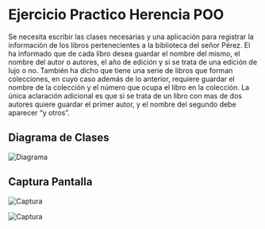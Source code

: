 # Ejercicio Practico Herencia POO

Se necesita escribir las clases necesarias y una aplicación para registrar la información de los libros
pertenecientes a la biblioteca del señor Pérez. El ha informado que de cada libro desea guardar el nombre del
mismo, el nombre del autor o autores, el año de edición y si se trata de una edición de lujo o no. También ha
dicho que tiene una serie de libros que forman colecciones, en cuyo caso además de lo anterior, requiere guardar
el nombre de la colección y el número que ocupa el libro en la colección. La única aclaración adicional es que
si se trata de un libro con mas de dos autores quiere guardar el primer autor, y el nombre del segundo debe
aparecer “y otros”.

## Diagrama de Clases

![Diagrama](/imagenes/diagrama_clases.png)

## Captura Pantalla

![Captura](/imagenes/captura_pantalla.png)

![Captura](/imagenes/captura_dialogo.png)
